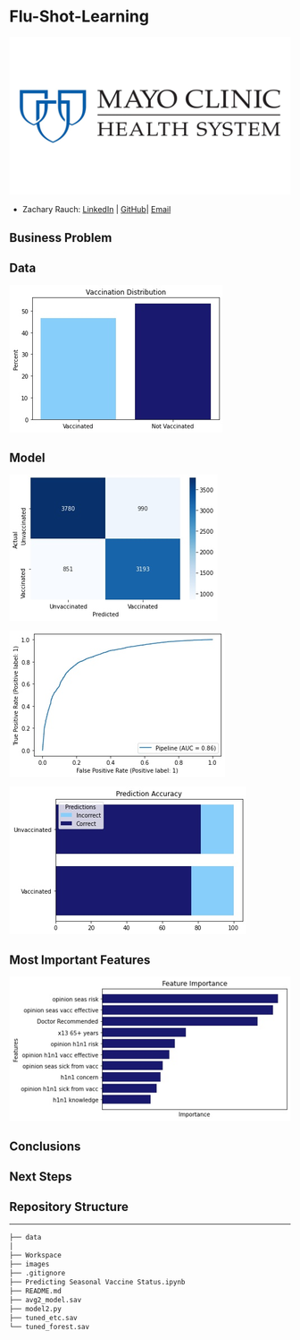 # Flu-Shot-Learning
![img](./images/Mayo_Clinic.Header.webp)
- Zachary Rauch: 
[LinkedIn](https://www.linkedin.com/in/zach-rauch/) |
[GitHub](https://github.com/ZachRauch)|
[Email](zach.rauch0@gmail.com)

## Business Problem

## Data


![img](./images/Vaccination_Distribution.jpeg)
## Model 

![img](./images/Confusion2.jpeg)

![img](./images/ROC_Curve.jpeg)

![img](./images/Prediction_Accuracy.jpeg)
## Most Important Features

![img](./images/Feature_Importance.jpeg)

## Conclusions

## Next Steps

## Repository Structure
---
```
├── data  
│
├── Workspace
├── images
├── .gitignore
├── Predicting Seasonal Vaccine Status.ipynb
├── README.md
├── avg2_model.sav
├── model2.py
├── tuned_etc.sav
└── tuned_forest.sav
```
